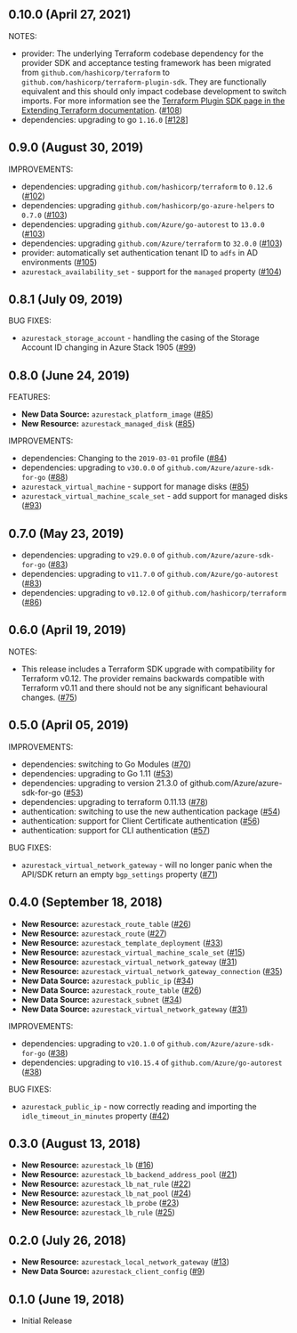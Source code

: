 ## 0.10.0 (April 27, 2021)

NOTES:

* provider: The underlying Terraform codebase dependency for the provider SDK and acceptance testing framework has been migrated from `github.com/hashicorp/terraform` to `github.com/hashicorp/terraform-plugin-sdk`. They are functionally equivalent and this should only impact codebase development to switch imports. For more information see the [Terraform Plugin SDK page in the Extending Terraform documentation](https://www.terraform.io/docs/extend/plugin-sdk.html). ([#108](https://github.com/terraform-providers/terraform-provider-azurestack/issues/108))
* dependencies: upgrading to go `1.16.0` [[#128](https://github.com/terraform-providers/terraform-provider-azurestack/issues/128)] 

## 0.9.0 (August 30, 2019)

IMPROVEMENTS:

* dependencies: upgrading `github.com/hashicorp/terraform` to `0.12.6` ([#102](https://github.com/terraform-providers/terraform-provider-azurestack/issues/102))
* dependencies: upgrading `github.com/hashicorp/go-azure-helpers` to `0.7.0` ([#103](https://github.com/terraform-providers/terraform-provider-azurestack/issues/103))
* dependencies: upgrading `github.com/Azure/go-autorest` to `13.0.0` ([#103](https://github.com/terraform-providers/terraform-provider-azurestack/issues/103))
* dependencies: upgrading `github.com/Azure/terraform` to `32.0.0` ([#103](https://github.com/terraform-providers/terraform-provider-azurestack/issues/103))
* provider: automatically set authentication tenant ID to `adfs` in AD environments ([#105](https://github.com/terraform-providers/terraform-provider-azurestack/issues/105))
* `azurestack_availability_set` - support for the `managed` property ([#104](https://github.com/terraform-providers/terraform-provider-azurestack/issues/104))

## 0.8.1 (July 09, 2019)

BUG FIXES:

* `azurestack_storage_account` - handling the casing of the Storage Account ID changing in Azure Stack 1905 ([#99](https://github.com/terraform-providers/terraform-provider-azurestack/issues/99))

## 0.8.0 (June 24, 2019)

FEATURES:

* **New Data Source:** `azurestack_platform_image` ([#85](https://github.com/terraform-providers/terraform-provider-azurestack/issues/85))
* **New Resource:** `azurestack_managed_disk` ([#85](https://github.com/terraform-providers/terraform-provider-azurestack/issues/85))

IMPROVEMENTS:

* dependencies: Changing to the `2019-03-01` profile ([#84](https://github.com/terraform-providers/terraform-provider-azurestack/issues/84))
* dependencies: upgrading to `v30.0.0` of `github.com/Azure/azure-sdk-for-go` ([#88](https://github.com/terraform-providers/terraform-provider-azurestack/issues/88))
* `azurestack_virtual_machine` - support for manage disks ([#85](https://github.com/terraform-providers/terraform-provider-azurestack/issues/85))
* `azurestack_virtual_machine_scale_set` - add support for managed disks ([#93](https://github.com/terraform-providers/terraform-provider-azurestack/issues/93))

## 0.7.0 (May 23, 2019)

* dependencies: upgrading to `v29.0.0` of `github.com/Azure/azure-sdk-for-go` ([#83](https://github.com/terraform-providers/terraform-provider-azurestack/issues/83))
* dependencies: upgrading to `v11.7.0` of `github.com/Azure/go-autorest` ([#83](https://github.com/terraform-providers/terraform-provider-azurestack/issues/83))
* dependencies: upgrading to `v0.12.0` of `github.com/hashicorp/terraform` ([#86](https://github.com/terraform-providers/terraform-provider-azurestack/issues/86))

## 0.6.0 (April 19, 2019)

NOTES:

* This release includes a Terraform SDK upgrade with compatibility for Terraform v0.12. The provider remains backwards compatible with Terraform v0.11 and there should not be any significant behavioural changes. ([#75](https://github.com/terraform-providers/terraform-provider-azurestack/issues/75))

## 0.5.0 (April 05, 2019)

IMPROVEMENTS:

* dependencies: switching to Go Modules ([#70](https://github.com/terraform-providers/terraform-provider-azurestack/issues/70))
* dependencies: upgrading to Go 1.11 ([#53](https://github.com/terraform-providers/terraform-provider-azurestack/issues/53))
* dependencies: upgrading to version 21.3.0 of github.com/Azure/azure-sdk-for-go ([#53](https://github.com/terraform-providers/terraform-provider-azurestack/issues/53))
* dependencies: upgrading to terraform 0.11.13 ([#78](https://github.com/terraform-providers/terraform-provider-azurestack/issues/78))
* authentication: switching to use the new authentication package ([#54](https://github.com/terraform-providers/terraform-provider-azurestack/issues/54))
* authentication: support for Client Certificate authentication ([#56](https://github.com/terraform-providers/terraform-provider-azurestack/issues/56))
* authentication: support for CLI authentication ([#57](https://github.com/terraform-providers/terraform-provider-azurestack/issues/57))

BUG FIXES:

* `azurestack_virtual_network_gateway` - will no longer panic when the API/SDK return an empty `bgp_settings` property ([#71](https://github.com/terraform-providers/terraform-provider-azurestack/issues/71))

## 0.4.0 (September 18, 2018)

* **New Resource:** `azurestack_route_table` ([#26](https://github.com/terraform-providers/terraform-provider-azurestack/issues/26))
* **New Resource:** `azurestack_route` ([#27](https://github.com/terraform-providers/terraform-provider-azurestack/issues/27))
* **New Resource:** `azurestack_template_deployment` ([#33](https://github.com/terraform-providers/terraform-provider-azurestack/issues/33))
* **New Resource:** `azurestack_virtual_machine_scale_set` ([#15](https://github.com/terraform-providers/terraform-provider-azurestack/issues/15))
* **New Resource:** `azurestack_virtual_network_gateway` ([#31](https://github.com/terraform-providers/terraform-provider-azurestack/issues/31))
* **New Resource:** `azurestack_virtual_network_gateway_connection` ([#35](https://github.com/terraform-providers/terraform-provider-azurestack/issues/35))
* **New Data Source:** `azurestack_public_ip` ([#34](https://github.com/terraform-providers/terraform-provider-azurestack/issues/34))
* **New Data Source:** `azurestack_route_table` ([#26](https://github.com/terraform-providers/terraform-provider-azurestack/issues/26))
* **New Data Source:** `azurestack_subnet` ([#34](https://github.com/terraform-providers/terraform-provider-azurestack/issues/34))
* **New Data Source:** `azurestack_virtual_network_gateway` ([#31](https://github.com/terraform-providers/terraform-provider-azurestack/issues/31))

IMPROVEMENTS:

* dependencies: upgrading to `v20.1.0` of `github.com/Azure/azure-sdk-for-go` ([#38](https://github.com/terraform-providers/terraform-provider-azurestack/issues/38))
* dependencies: upgrading to `v10.15.4` of `github.com/Azure/go-autorest` ([#38](https://github.com/terraform-providers/terraform-provider-azurestack/issues/38))

BUG FIXES:

* `azurestack_public_ip` - now correctly reading and importing the `idle_timeout_in_minutes` property ([#42](https://github.com/terraform-providers/terraform-provider-azurestack/issues/42))

## 0.3.0 (August 13, 2018)

* **New Resource:** `azurestack_lb` ([#16](https://github.com/terraform-providers/terraform-provider-azurestack/issues/16))
* **New Resource:** `azurestack_lb_backend_address_pool` ([#21](https://github.com/terraform-providers/terraform-provider-azurestack/issues/21))
* **New Resource:** `azurestack_lb_nat_rule` ([#22](https://github.com/terraform-providers/terraform-provider-azurestack/issues/22))
* **New Resource:** `azurestack_lb_nat_pool` ([#24](https://github.com/terraform-providers/terraform-provider-azurestack/issues/24))
* **New Resource:** `azurestack_lb_probe` ([#23](https://github.com/terraform-providers/terraform-provider-azurestack/issues/23))
* **New Resource:** `azurestack_lb_rule` ([#25](https://github.com/terraform-providers/terraform-provider-azurestack/issues/25))

## 0.2.0 (July 26, 2018)

* **New Resource:** `azurestack_local_network_gateway` ([#13](https://github.com/terraform-providers/terraform-provider-azurestack/issues/13))
* **New Data Source:** `azurestack_client_config` ([#9](https://github.com/terraform-providers/terraform-provider-azurestack/issues/9))

## 0.1.0 (June 19, 2018) 

* Initial Release
